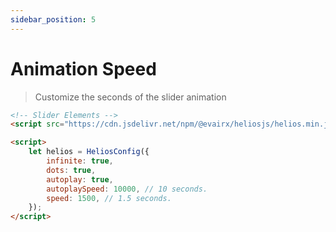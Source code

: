 ```yaml
---
sidebar_position: 5
---
```


# Animation Speed

> Customize the seconds of the slider animation

```html title="index.html" {10}
<!-- Slider Elements -->
<script src="https://cdn.jsdelivr.net/npm/@evairx/heliosjs/helios.min.js"></script>

<script>
    let helios = HeliosConfig({
        infinite: true,
        dots: true,
        autoplay: true,
        autoplaySpeed: 10000, // 10 seconds.
        speed: 1500, // 1.5 seconds.
    });
</script>
```